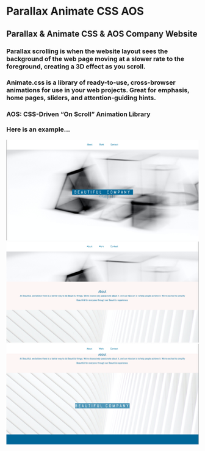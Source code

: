 # Parallax Animate CSS AOS
## Parallax & Animate CSS & AOS Company Website

### Parallax scrolling is when the website layout sees the background of the web page moving at a slower rate to the foreground, creating a 3D effect as you scroll.
### Animate.css is a library of ready-to-use, cross-browser animations for use in your web projects. Great for emphasis, home pages, sliders, and attention-guiding hints.
### AOS: CSS-Driven “On Scroll” Animation Library</br></br>Here is an example... 
<img src="./images/webi1.png">
<img src="./images/webi2.png">
<img src="./images/webi3.png">
